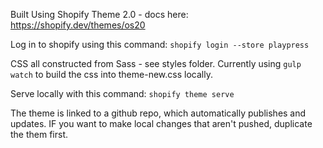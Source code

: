 Built Using Shopify Theme 2.0 - docs here: https://shopify.dev/themes/os20

Log in to shopify using this command: `shopify login --store playpress`

CSS all constructed from Sass - see styles folder. Currently using `gulp watch` to build the css into theme-new.css locally.

Serve locally with this command: `shopify theme serve`

The theme is linked to a github repo, which automatically publishes and updates. IF you want to make local changes that aren't pushed, duplicate the them first.